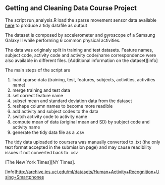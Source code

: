 ## Getting and Cleaning Data **Course Project**

The script run_analysis.R load the sparse movement sensor data available [here][sensordata] to produce a tidy datafile as output

The dataset is composed by accelerometer and gyroscope of a Samsung Galaxy II while performing 6 common physical activities.

The data was originaly split in training and test datasets. Feature names, subject code, activity code and activity code/name correspondence were also available in different files. 
[Additional information on the dataset][info] 


The main steps of the script are

1. load sparse data (training, test, features, subjects, activities, activities name)
2. merge training and test data
3. set correct feature name
3. subset mean and standard deviation data from the dataset
4. reshape column names to become more readible
5. add activity and subject codes to the data
6. switch activity code to activity name
7. compute mean of data (original mean and SD) by subject code and activity name
8. generate the tidy data file as a .csv

The tidy data uploaded to coursera was manually converted to .txt (the only text format accepted in the submission page) and may cause readibility issues if not converted back to .csv

[The New York Times][NY Times].

[sensordata]: https://d396qusza40orc.cloudfront.net/getdata%2Fprojectfiles%2FUCI%20HAR%20Dataset.zip

[info]http://archive.ics.uci.edu/ml/datasets/Human+Activity+Recognition+Using+Smartphones 